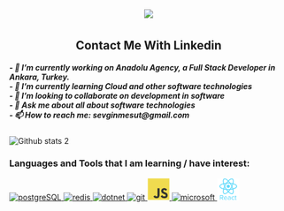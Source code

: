 
<h1 align="center">
  <a href="https://github.com/mesutsevgin">
    <img src="https://readme-typing-svg.herokuapp.com?size=36&center=true&multiline=true&width=500&height=100&lines=Hello%2C+There!+%F0%9F%91%8B;Happy+to+see+you+%F0%9F%98%8A"/>
  </a>
</h1>


<h2 align="center">Contact Me With Linkedin</h2>
<h5 align="left">
- 🔭 I’m currently working on Anadolu Agency, a Full Stack Developer in Ankara, Turkey.
<br/>
- 🌱 I’m currently learning Cloud and other software technologies
<br/>
- 👯 I’m looking to collaborate on development in software
<br/>
- 💬 Ask me about all about software technologies
<br/>
- 📫 How to reach me: sevginmesut@gmail.com
</h5>

![Github stats 2](https://github-readme-stats.vercel.app/api?username=mesutsevgin&show_icons=true&theme=radical)

<h3 align="left">Languages and Tools that I am learning / have interest:</h3>
<p align="left">
<a href="https://www.postgresql.org/" target="_blank" rel="noreferrer">
    <img src="https://www.postgresql.org/media/img/about/press/elephant.png" alt="postgreSQL" width="40" height="40"/>
</a>
<a href="https://redis.io/" target="_blank" rel="noreferrer">
    <img src="https://cdn.worldvectorlogo.com/logos/redis.svg" alt="redis" width="40" height="40"/>
</a>


<a href="https://dotnet.microsoft.com" target="_blank" rel="noreferrer">
    <img src="https://upload.wikimedia.org/wikipedia/commons/e/ee/.NET_Core_Logo.svg" alt="dotnet" width="40" height="40"/>
</a>
<a href="https://git-scm.com/" target="_blank" rel="noreferrer">
    <img src="https://www.vectorlogo.zone/logos/git-scm/git-scm-icon.svg" alt="git" width="40" height="40"/>
</a>
<a href="https://developer.mozilla.org/en-US/docs/Web/JavaScript" target="_blank" rel="noreferrer">
    <img src="https://raw.githubusercontent.com/devicons/devicon/master/icons/javascript/javascript-original.svg" alt="javascript" width="40" height="40"/>
</a>
<a href="http://www.microsoft.com/en-us/download/details.aspx?id=5555" target="_blank" rel="noreferrer">
    <img src="https://www.vectorlogo.zone/logos/microsoft/microsoft-icon.svg" alt="microsoft" width="40" height="40"/>
</a>
<a href="https://reactjs.org/" target="_blank" rel="noreferrer">
    <img src="https://raw.githubusercontent.com/devicons/devicon/master/icons/react/react-original-wordmark.svg" alt="react" width="40" height="40"/>
</a>
</p>
